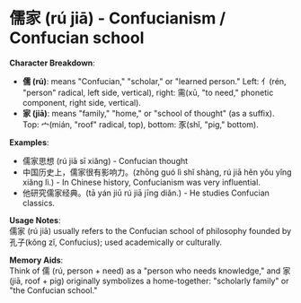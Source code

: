 # **儒家 (rú jiā) - Confucianism / Confucian school**

**Character Breakdown**:  
- **儒 (rú)**: means "Confucian," "scholar," or "learned person." Left: 亻(rén, "person" radical, left side, vertical), right: 需(xū, "to need," phonetic component, right side, vertical).  
- **家 (jiā)**: means "family," "home," or "school of thought" (as a suffix). Top: 宀(mián, "roof" radical, top), bottom: 豕(shǐ, "pig," bottom).

**Examples**:  
- 儒家思想 (rú jiā sī xiǎng) - Confucian thought  
- 中国历史上，儒家很有影响力。(zhōng guó lì shǐ shàng, rú jiā hěn yǒu yǐng xiǎng lì.) - In Chinese history, Confucianism was very influential.  
- 他研究儒家经典。(tā yán jiū rú jiā jīng diǎn.) - He studies Confucian classics.

**Usage Notes**:  
儒家 (rú jiā) usually refers to the Confucian school of philosophy founded by 孔子(kǒng zǐ, Confucius); used academically or culturally.

**Memory Aids**:  
Think of 儒 (rú, person + need) as a "person who needs knowledge," and 家 (jiā, roof + pig) originally symbolizes a home-together: "scholarly family" or "the Confucian school."